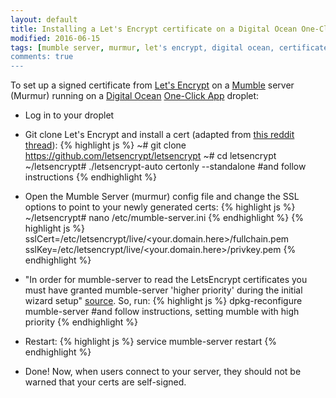 ```yaml
---
layout: default
title: Installing a Let's Encrypt certificate on a Digital Ocean One-Click Mumble server
modified: 2016-06-15
tags: [mumble server, murmur, let's encrypt, digital ocean, certificate]
comments: true
---
```


To set up a signed certificate from [Let's Encrypt][3] on a [Mumble][1] server (Murmur) running on a [Digital Ocean][2] [One-Click App][6] droplet: 

* Log in to your droplet

* Git clone Let's Encrypt and install a cert (adapted from [this reddit thread][4]):
{% highlight js %}
~# git clone https://github.com/letsencrypt/letsencrypt
~# cd letsencrypt
~/letsencrypt# ./letsencrypt-auto certonly --standalone  #and follow instructions
{% endhighlight %}

* Open the Mumble Server (murmur) config file and change the SSL options to point to your newly generated certs:
{% highlight js %}
~/letsencrypt# nano /etc/mumble-server.ini
{% endhighlight %}
{% highlight js %}
sslCert=/etc/letsencrypt/live/<your.domain.here>/fullchain.pem
sslKey=/etc/letsencrypt/live/<your.domain.here>/privkey.pem
{% endhighlight %}

* "In order for mumble-server to read the LetsEncrypt certificates you must have granted mumble-server 'higher priority' during the initial wizard setup" [source][5]. So, run:
{% highlight js %}
dpkg-reconfigure mumble-server  #and follow instructions, setting mumble with high priority
{% endhighlight %}

* Restart:
{% highlight js %}
service mumble-server restart
{% endhighlight %}

* Done! Now, when users connect to your server, they should not be warned that your certs are self-signed.

[1]: https://wiki.mumble.info/wiki/Main_Page
[2]: https://www.digitalocean.com/
[3]: https://letsencrypt.org/
[4]: https://www.reddit.com/r/mumble/comments/3x55al/lets_encrypt_free_sslcertificate_for_your/
[5]: http://docs.silasjelley.com/Packages/Mumble/
[6]: https://www.digitalocean.com/features/one-click-apps/
